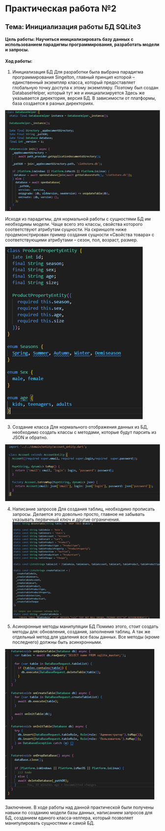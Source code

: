 # Практическая работа №2
## Тема: Инициализация работы БД SQLite3 

#### Цель работы: Научиться инициализировать базу данных с использованием парадигмы программирования, разработать модели и запросы.

#### Ход работы: 

1)	Инициализация БД 
Для разработки была выбрана парадигма программирования Singelton, главный принцип которой – единственный экземпляр класса, который предоставляет глобальную точку доступа к этому экземпляру. 
Поэтому был создан DatabaseHelper, который тут же и инициализируется Здесь же указывается директория, версия БД. В зависимости от платформы, база создается в разных директориях. 

 ![InitBD](https://github.com/midnightRanger/FlutterPractices/blob/secondpractice/screenshots/DBHelperPNG.PNG "InitBD")


Исходя из парадигмы, для нормальной работы с сущностями БД им необходимы модели. Чаще всего это классы, свойства которого соответствуют атрибутам сущности. На скриншоте ниже продемонстрирован пример создания сущности «Свойства товара» с соответствующими атрибутами – сезон, пол, возраст, размер. 
 
 ![InitBD](https://github.com/midnightRanger/FlutterPractices/blob/secondpractice/screenshots/Model.PNG "ModelBD")

3)	Создание класса 
Для нормального отображения данных из БД, необходимо создать классы с методами, которые будут парсить из JSON и обратно. 

  ![InitBD](https://github.com/midnightRanger/FlutterPractices/blob/secondpractice/screenshots/Class.PNG "ClassBD")

4)	Написание запросов 
Для создания таблиц, необходимо прописать запросы. Делается это довольно просто, главное не забывать указывать первичный ключ и другие ограничения. 
  ![InitBD](https://github.com/midnightRanger/FlutterPractices/blob/secondpractice/screenshots/Queries.PNG "ClassBD")

5)	Асинхронные методы манипуляции БД
Помимо этого, стоит создать методы для: обновления, создания, заполнения таблиц. А так же отдельный метод для удаления все базы данных. 
Все методы (кроме последнего) должны быть асинхронными. 
 
  ![InitBD](https://github.com/midnightRanger/FlutterPractices/blob/secondpractice/screenshots/Methods.PNG "ClassBD")
  
Заключение.
В ходе работы над данной практической были получены навыки по созданию модели базы данных, написанием запросов для БД, созданием единого класса-хелпера, который позволяет манипулировать сущностями и самой БД.
